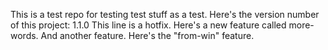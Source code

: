 This is a test repo for testing test stuff as a test.
Here's the version number of this project: 1.1.0
This line is a hotfix.
Here's a new feature called more-words.
And another feature.
Here's the "from-win" feature.
